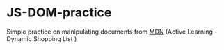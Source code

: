 # JS-DOM-practice

Simple practice on manipulating documents from [MDN](https://developer.mozilla.org/en-US/docs/Learn/JavaScript/Client-side_web_APIs/Manipulating_documents#active_learning_a_dynamic_shopping_list) (Active Learning - Dynamic Shopping List ) 